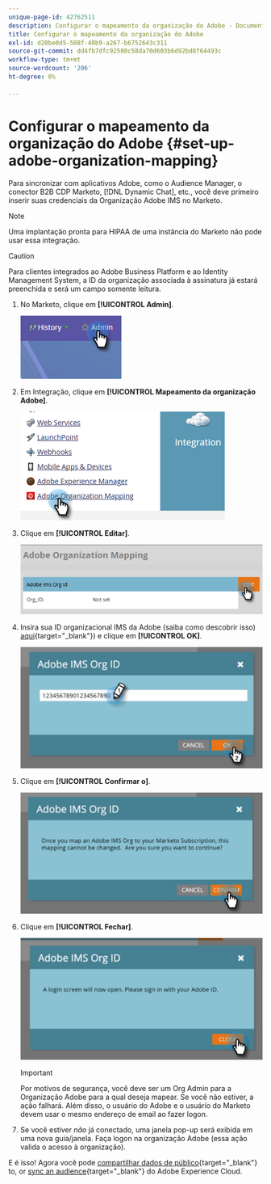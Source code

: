```yaml
---
unique-page-id: 42762511
description: Configurar o mapeamento da organização do Adobe - Documentação do Marketo - Documentação do produto
title: Configurar o mapeamento da organização do Adobe
exl-id: d20be0d5-508f-40b9-a267-b6752643c311
source-git-commit: dd4fb7dfc92580c58da70d603b6d92bd8f64493c
workflow-type: tm+mt
source-wordcount: '206'
ht-degree: 0%

---
```


# Configurar o mapeamento da organização do Adobe {#set-up-adobe-organization-mapping}

Para sincronizar com aplicativos Adobe, como o Audience Manager, o conector B2B CDP Marketo, [!DNL Dynamic Chat], etc., você deve primeiro inserir suas credenciais da Organização Adobe IMS no Marketo.

>[!NOTE]
>
>Uma implantação pronta para HIPAA de uma instância do Marketo não pode usar essa integração.

>[!CAUTION]
>
>Para clientes integrados ao Adobe Business Platform e ao Identity Management System, a ID da organização associada à assinatura já estará preenchida e será um campo somente leitura.

1. No Marketo, clique em **[!UICONTROL Admin]**.

   ![](assets/set-up-adobe-experience-cloud-audience-sharing-1.png)

1. Em Integração, clique em **[!UICONTROL Mapeamento da organização Adobe]**.

   ![](assets/set-up-adobe-experience-cloud-audience-sharing-2.png)

1. Clique em **[!UICONTROL Editar]**.

   ![](assets/set-up-adobe-experience-cloud-audience-sharing-3.png)

1. Insira sua ID organizacional IMS da Adobe (saiba como descobrir isso) [aqui](https://experienceleague.adobe.com/docs/control-panel/using/faq.html){target="_blank"}) e clique em **[!UICONTROL OK]**.

   ![](assets/set-up-adobe-experience-cloud-audience-sharing-4.png)

1. Clique em **[!UICONTROL Confirmar o]**.

   ![](assets/set-up-adobe-experience-cloud-audience-sharing-5.png)

1. Clique em **[!UICONTROL Fechar]**.

   ![](assets/set-up-adobe-experience-cloud-audience-sharing-6.png)

   >[!IMPORTANT]
   >
   >Por motivos de segurança, você deve ser um Org Admin para a Organização Adobe para a qual deseja mapear. Se você não estiver, a ação falhará. Além disso, o usuário do Adobe e o usuário do Marketo devem usar o mesmo endereço de email ao fazer logon.

1. Se você estiver _não_ já conectado, uma janela pop-up será exibida em uma nova guia/janela. Faça logon na organização Adobe (essa ação valida o acesso à organização).

E é isso! Agora você pode [compartilhar dados de público](/help/marketo/product-docs/core-marketo-concepts/smart-lists-and-static-lists/static-lists/send-a-list-to-adobe-experience-cloud.md){target="_blank"} to, or [sync an audience](/help/marketo/product-docs/adobe-experience-cloud-integrations/sync-an-audience-from-adobe-experience-cloud.md){target="_blank"} do Adobe Experience Cloud.
